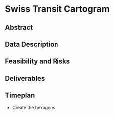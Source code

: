 # Swiss Transit Cartogram


## Abstract

## Data Description

## Feasibility and Risks


## Deliverables


## Timeplan
* Create the hexagons
